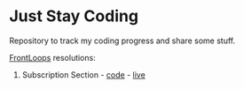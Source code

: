 # Just Stay Coding

Repository to track my coding progress and share some stuff.

[FrontLoops](https://frontloops.io/) resolutions:

1. Subscription Section - [code](https://github.com/Filiipe/just-stay-coding/tree/master/frontloops-resolution/subscription-section) - [live](https://juststaycoding.netlify.com/frontloops-resolution/subscription-section/index.html)
